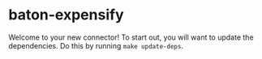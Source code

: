 # baton-expensify
Welcome to your new connector! To start out, you will want to update the dependencies.
Do this by running `make update-deps`.